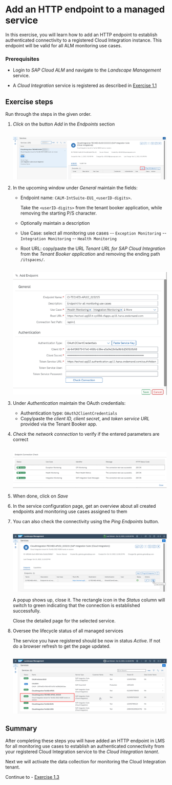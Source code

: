 # Add an HTTP endpoint to a managed service

In this exercise, you will learn how to add an HTTP endpoint to establish authenticated connectivity to a registered Cloud Integration instance. This endpoint will be valid for all ALM monitoring use cases.

### Prerequisites

- Login to *SAP Cloud ALM* and navigate to the *Landscape Management* service.

- A *Cloud Integration* service is registered as described in [Exercise 1.1](/exercises/ex1/ex11/)

## Exercise steps

Run through the steps in the given order.

1. *Click* on the button *Add* in the *Endpoints* section

    <br>![](/exercises/ex1/images/LMSAddEndpointButton.png)
       
2.	In the upcoming window under *General* maintain the fields:
    - Endpoint name: `CALM-IntSuite-EU1_<userID-digits>`. 
        
        Take the `<userID-digits>` from the tenant booker application, while removing the starting P/S character.
    - Optionally maintain a description
    - Use Case: select all monitoring use cases
      -- `Exception Monitoring`
      -- `Integration Monitoring`
      -- `Health Monitoring` 
    - Root URL: copy/paste the URL *Tenant URL for SAP Cloud Integration* from the *Tenant Booker application* and removing the ending path `/itspaces/`. 
    
    <br>![](/exercises/ex1/images/LMSAddEndpoint.png)
    
3.	Under *Authentication* maintain the OAuth credentials:
    - Authentication type: `OAuth2ClientCredentials`
    - Copy/paste the *client ID, client secret*, and *token service URL* provided via the Tenant Booker app.
    
4. *Check* the *network connection* to verify if the entered parameters are correct

    <br>![](/exercises/ex1/images/LMSEndpointConnectionCheck.png)
    
5. When done, click on *Save*

6. In the service configuration page, get an overview about all created endpoints and monitoring use cases assigned to them

6. You can also check the connectivity using the *Ping Endpoints* button. 

    <br>![](/exercises/ex1/images/LMSPingConnection.png)
    
    A popup shows up, close it. The rectangle icon in the *Status* column will switch to green indicating that the connection is established successfully.
    
    Close the detailed page for the selected service.
    
7.  Oversee the lifecycle status of all managed services

    The service you have registered should be now in status *Active*. If not do a browser refresh to get the page updated.

    <br>![](/exercises/ex1/images/LMSManagedServices.png)
    
## Summary

After completing these steps you will have added an HTTP endpoint in LMS for all monitoring use cases to establish an authenticated connectivity from your registered Cloud Integration service to the *Cloud Integration tenant*.

Next we will activate the data collection for monitoring the Cloud Integration tenant. 

Continue to - [Exercise 1.3](../ex13/)
